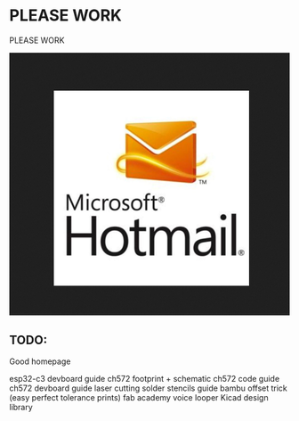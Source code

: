 # PLEASE WORK
PLEASE WORK

![alt text](<Screenshot 2025-07-04 005921.png>)



## TODO:
Good homepage

esp32-c3 devboard guide
ch572 footprint + schematic
ch572 code guide
ch572 devboard guide
laser cutting solder stencils guide
bambu offset trick (easy perfect tolerance prints)
fab academy
voice looper
Kicad design library

